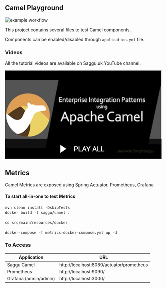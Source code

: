 ## Camel Playground
![example workflow](https://github.com/github/docs/actions/workflows/main.yml/badge.svg)

This project contains several files to test Camel components.   

Components can be enabled/disabled through `application.yml` file.

### Videos
All the tutorial videos are available on Saggu.uk YouTube channel.

[![Watch the video](docs/Apache-Camel-Playlist.png)](https://www.youtube.com/playlist?list=PLYwGWvgqiQCnRUzcdP1h6l-d9fRjP-Ed7)

## Metrics

Camel Metrics are exposed using Spring Actuator, Prometheus, Grafana

#### To start all-in-one to test Metrics
```shell
mvn clean install -DskipTests
docker build -t saggu/camel .

cd src/main/resources/docker

docker-compose -f metrics-docker-compose.yml up -d
```

### To Access
|Application|URL|
|---|---|
|Saggu Camel|http://localhost:8080/actuator/prometheus|
|Prometheus|http://localhost:9090/|
|Grafana (admin/admin)|http://localhost:3000/|
